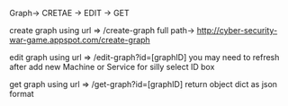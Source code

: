 Graph-> CRETAE -> EDIT -> GET

create graph using url => /create-graph full path-> http://cyber-security-war-game.appspot.com/create-graph

edit graph using url => /edit-graph?id=[graphID] you may need to refresh after add new Machine or Service for silly select ID box

get graph using url => /get-graph?id=[graphID] return object dict as json format